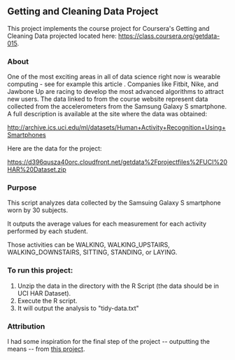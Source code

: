 ## Getting and Cleaning Data Project

This project implements the course project for Coursera's Getting and Cleaning Data projected located here: https://class.coursera.org/getdata-015.

### About

One of the most exciting areas in all of data science right now is wearable computing - see for example this article . Companies like Fitbit, Nike, and Jawbone Up are racing to develop the most advanced algorithms to attract new users. The data linked to from the course website represent data collected from the accelerometers from the Samsung Galaxy S smartphone. A full description is available at the site where the data was obtained:

http://archive.ics.uci.edu/ml/datasets/Human+Activity+Recognition+Using+Smartphones

Here are the data for the project:

https://d396qusza40orc.cloudfront.net/getdata%2Fprojectfiles%2FUCI%20HAR%20Dataset.zip

### Purpose

This script analyzes data collected by the Samsuing Galaxy S smartphone worn by 30 subjects.

It outputs the average values for each measurement for each activity performed by each student.

Those activities can be WALKING, WALKING_UPSTAIRS, WALKING_DOWNSTAIRS, SITTING, STANDING, or LAYING.

### To run this project:

1. Unzip the data in the directory with the R Script (the data should be in UCI HAR Dataset).
2. Execute the R script.
3. It will output the analysis to "tidy-data.txt"

### Attribution

I had some inspiration for the final step of the project -- outputting the means -- from [this project](https://github.com/skahali/run_analysis.R/blob/master/run_analysis.R).

